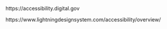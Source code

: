 <p>https://accessibility.digital.gov</p>

<p>https://www.lightningdesignsystem.com/accessibility/overview/</p>

